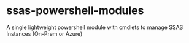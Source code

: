 # ssas-powershell-modules
A single lightweight powershell module with cmdlets to manage SSAS Instances (On-Prem or Azure)
